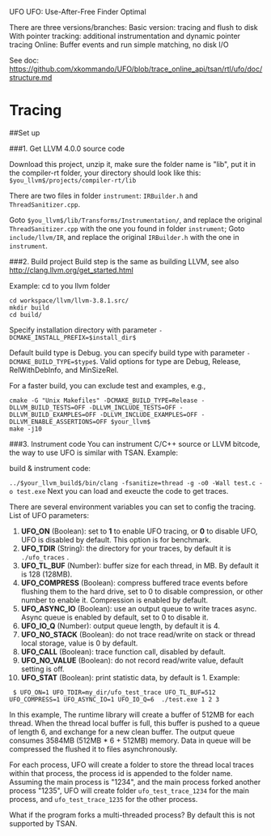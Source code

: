 UFO
UFO: Use-After-Free Finder Optimal

There are three versions/branches:
Basic version: tracing and flush to disk
With pointer tracking: additional instrumentation and dynamic pointer tracing
Online: Buffer events and run simple matching, no disk I/O

See doc:
https://github.com/xkommando/UFO/blob/trace_online_api/tsan/rtl/ufo/doc/structure.md

# Tracing

##Set up 


###1. Get LLVM 4.0.0 source code

Download this project, unzip it, make sure the folder name is "lib", put it in the compiler-rt folder,
your directory should look like this:  `$you_llvm$/projects/compiler-rt/lib`

There are two files in folder `instrument`: `IRBuilder.h` and `ThreadSanitizer.cpp`.

Goto `$you_llvm$/lib/Transforms/Instrumentation/`, and replace the original `ThreadSanitizer.cpp` with the one you found in folder `instrument`;
Goto `include/llvm/IR`, and replace the original `IRBuilder.h` with the one in `instrument`.


###2. Build project
Build step is the same as building LLVM, see also http://clang.llvm.org/get_started.html

Example:
cd to you llvm folder
```
cd workspace/llvm/llvm-3.8.1.src/
mkdir build
cd build/
```
Specify installation directory with parameter ```-DCMAKE_INSTALL_PREFIX=$install_dir$```

Default build type is Debug. you can specify build type with parameter ```-DCMAKE_BUILD_TYPE=$type$```.
Valid options for type are Debug, Release, RelWithDebInfo, and MinSizeRel.

For a faster build, you can exclude test and examples, e.g.,
```
cmake -G "Unix Makefiles" -DCMAKE_BUILD_TYPE=Release -DLLVM_BUILD_TESTS=OFF -DLLVM_INCLUDE_TESTS=OFF -DLLVM_BUILD_EXAMPLES=OFF -DLLVM_INCLUDE_EXAMPLES=OFF -DLLVM_ENABLE_ASSERTIONS=OFF $your_llvm$
make -j10
```


###3. Instrument code
You can instrument C/C++ source or LLVM bitcode, the way to use UFO is similar with TSAN.
Example:

build & instrument code:

```../$your_llvm_build$/bin/clang -fsanitize=thread -g -o0 -Wall test.c -o test.exe```
Next you can load and exeucte the code to get traces.


There are several environment variables you can set to config the tracing.
List of UFO parameters:

1. **UFO_ON** (Boolean): set to __1__ to enable UFO tracing, or __0__ to disable UFO, UFO is disabled by default. This option is for benchmark.
2. **UFO_TDIR** (String): the directory for your traces, by default it is ```./ufo_traces``` .
3. **UFO_TL_BUF** (Number): buffer size for each thread, in MB. By default it is 128 (128MB).
4. **UFO_COMPRESS** (Boolean): compress buffered trace events before flushing them to the hard drive, set to 0 to disable compression,
or other number to enable it. Compression is enabled by default.
5. **UFO_ASYNC_IO** (Boolean): use an output queue to write traces async. Async queue is enabled by default, set to 0 to disable it.
6. **UFO_IO_Q** (Number): output queue length, by default it is 4.
7. **UFO_NO_STACK** (Boolean): do not trace read/write on stack or thread local storage, value is 0 by default.
8. **UFO_CALL** (Boolean): trace function call, disabled by default.
9. **UFO_NO_VALUE** (Boolean): do not record read/write value, default setting is off.
10. **UFO_STAT** (Boolean): print statistic data, by default is 1.
Example:
```
 $ UFO_ON=1 UFO_TDIR=my_dir/ufo_test_trace UFO_TL_BUF=512 UFO_COMPRESS=1 UFO_ASYNC_IO=1 UFO_IO_Q=6  ./test.exe 1 2 3
```
In this example, The runtime library will create a buffer of 512MB for each thread.
When the thread local buffer is full, this buffer is pushed to a queue of length 6, and exchange for a new clean buffer.
The output queue consumes 3584MB (512MB * 6 + 512MB) memory.
Data in queue will be compressed the flushed it to files asynchronously.

For each process, UFO will create a folder to store the thread local traces within that process,
the process id is appended to the folder name.
Assuming the main process is "1234", and the main process forked another process "1235",
UFO will create folder `ufo_test_trace_1234` for the main process, and `ufo_test_trace_1235` for the other process.


What if the program forks a multi-threaded process? By default this is not supported by TSAN.




